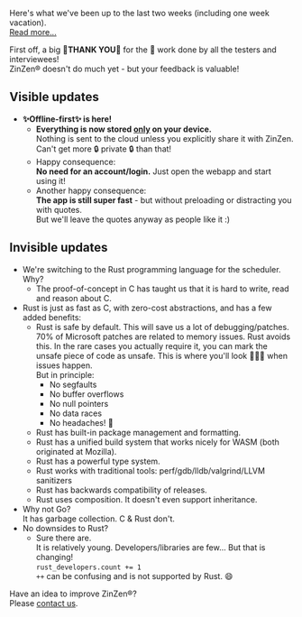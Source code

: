 Here's what we've been up to the last two weeks (including one week vacation).  
[Read more...](https://blog.zinzen.me/2021/11/04/App-update.html)   

First off, a big 🙏**THANK YOU**🙏 for the 💪 work done by all the testers and interviewees!  
ZinZen® doesn't do much yet - but your feedback is valuable!

## Visible updates
- **✨Offline-first✨ is here!**
  - **Everything is now stored <u>only</u> on your device.**  
  Nothing is sent to the cloud unless you explicitly share it with ZinZen.  
  Can't get more 🔒 private 🔒 than that!
  - Happy consequence:  
  **No need for an account/login.** Just open the webapp and start using it! 
  - Another happy consequence:  
  **The app is still super fast** - but without preloading or distracting you with quotes.  
  But we'll leave the quotes anyway as people like it :)

## Invisible updates
- We're switching to the Rust programming language for the scheduler. Why?
  - The proof-of-concept in C has taught us that it is hard to write, read and reason about C.
- Rust is just as fast as C, with zero-cost abstractions, and has a few added benefits:
  - Rust is safe by default. This will save us a lot of debugging/patches. 70% of Microsoft patches are related to memory issues. Rust avoids this. In the rare cases you actually require it, you can mark the unsafe piece of code as unsafe. This is where you'll look 🕵🏽‍♂️ when issues happen.  
  But in principle:
    - No segfaults
    - No buffer overflows
    - No null pointers
    - No data races
    - No headaches! 🥳
  - Rust has built-in package management and formatting.
  - Rust has a unified build system that works nicely for WASM (both originated at Mozilla).
  - Rust has a powerful type system.
  - Rust works with traditional tools: perf/gdb/lldb/valgrind/LLVM sanitizers
  - Rust has backwards compatibility of releases.
  - Rust uses composition. It doesn't even support inheritance.  
- Why not Go?  
It has garbage collection. C & Rust don't.
- No downsides to Rust? 
  - Sure there are.  
  It is relatively young. Developers/libraries are few... But that is changing!  
```rust_developers.count += 1```  
```++``` can be confusing and is not supported by Rust. 😄

Have an idea to improve ZinZen®?  
Please [contact us](https://zinzen.me/contact.html).